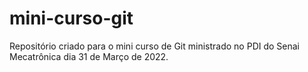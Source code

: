 # mini-curso-git
Repositório criado para o mini curso de Git ministrado no PDI do Senai Mecatrônica dia 31 de Março de 2022.
